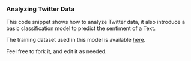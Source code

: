 ### Analyzing Twitter Data 

This code snippet shows how to analyze Twitter data, it also introduce a basic classification model to predict the sentiment of a Text. 

The training dataset used in this model is available [here](http://thinknook.com/wp-content/uploads/2012/09/Sentiment-Analysis-Dataset.zip).

Feel free to fork it, and edit it as needed.


